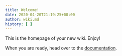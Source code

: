 ```yaml
---
title: Welcome!
date: 2020-04-20T21:19:25+00:00
author: wiki.md
history: [ ]
---
```

This is the homepage of your new wiki. Enjoy!

When you are ready, head over to the [documentation](/docs/).
